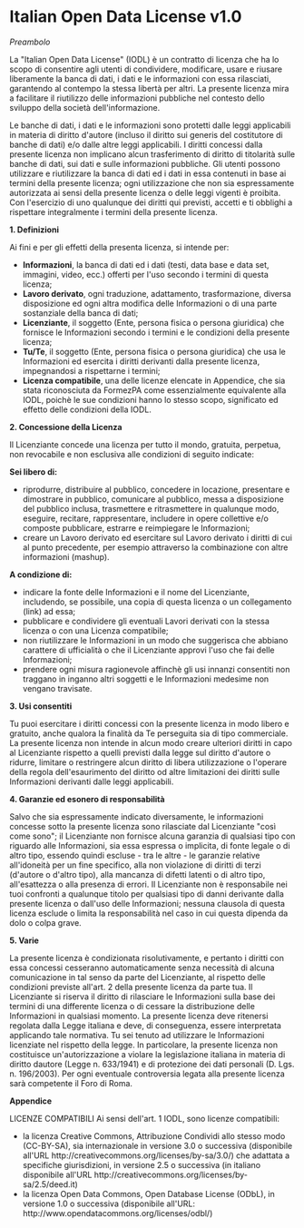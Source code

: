Italian Open Data License v1.0
====

*Preambolo*

La "Italian Open Data License" (IODL) è un contratto di licenza che ha lo scopo di consentire agli utenti di condividere, modificare, usare e riusare liberamente la banca di dati, i dati e le informazioni con essa rilasciati, garantendo al contempo la stessa libertà per altri. La presente licenza mira a facilitare il riutilizzo delle informazioni pubbliche nel contesto dello sviluppo della società dell'informazione.

Le banche di dati, i dati e le informazioni sono protetti dalle leggi applicabili in materia di diritto d'autore (incluso il diritto sui generis del costitutore di banche di dati) e/o dalle altre leggi applicabili. I diritti concessi dalla presente licenza non implicano alcun trasferimento di diritto di titolarità sulle banche di dati, sui dati e sulle informazioni pubbliche.
Gli utenti possono utilizzare e riutilizzare la banca di dati ed i dati in essa contenuti in base ai termini della presente licenza; ogni utilizzazione che non sia espressamente autorizzata ai sensi della presente licenza o delle leggi vigenti è proibita.
Con l'esercizio di uno qualunque dei diritti qui previsti, accetti e ti obblighi a rispettare integralmente i termini della presente licenza.

**1\. Definizioni**

Ai fini e per gli effetti della presenta licenza, si intende per:
<ul>
<li><b>Informazioni</b>, la banca di dati ed i dati (testi, data base e data set, immagini, video, ecc.) offerti per l'uso secondo i termini di questa licenza;</li>
<li><b>Lavoro derivato</b>, ogni traduzione, adattamento, trasformazione, diversa disposizione ed ogni altra modifica delle Informazioni o di una parte sostanziale della banca di dati;</li>
<li><b>Licenziante</b>, il soggetto (Ente, persona fisica o persona giuridica) che fornisce le Informazioni secondo i termini e le condizioni della presente licenza;</li>
<li><b>Tu/Te</b>, il soggetto (Ente, persona fisica o persona giuridica) che usa le Informazioni ed esercita i diritti derivanti dalla presente licenza, impegnandosi a rispettarne i termini;</li>
<li><b>Licenza compatibile</b>, una delle licenze elencate in Appendice, che sia stata riconosciuta da FormezPA come essenzialmente equivalente alla IODL, poichè le sue condizioni hanno lo stesso scopo, significato ed effetto delle condizioni della IODL.</li>
</ul>

**2\. Concessione della Licenza**

Il Licenziante concede una licenza per tutto il mondo, gratuita, perpetua, non revocabile e non esclusiva alle condizioni di seguito indicate:

**Sei libero di:**
<ul>
<li>riprodurre, distribuire al pubblico, concedere in locazione, presentare e dimostrare in pubblico, comunicare al pubblico, messa a disposizione del pubblico inclusa, trasmettere e ritrasmettere in qualunque modo, eseguire, recitare, rappresentare, includere in opere collettive e/o composte pubblicare, estrarre e reimpiegare le Informazioni;</li>
<li>creare un Lavoro derivato ed esercitare sul Lavoro derivato i diritti di cui al punto precedente, per esempio attraverso la combinazione con altre informazioni (mashup).</li>
</ul>

**A condizione di:**

<ul>
<li>indicare la fonte delle Informazioni e il nome del Licenziante, includendo, se possibile, una copia di questa licenza o un collegamento (link) ad essa;</li>
<li>pubblicare e condividere gli eventuali Lavori derivati con la stessa licenza o con una Licenza compatibile;</li>
<li>non riutilizzare le Informazioni in un modo che suggerisca che abbiano carattere di ufficialità o che il Licenziante approvi l'uso che fai delle Informazioni;</li>
<li>prendere ogni misura ragionevole affinchè gli usi innanzi consentiti non traggano in inganno altri soggetti e le Informazioni medesime non vengano travisate.</li>
</ul>

**3\. Usi consentiti**

Tu puoi esercitare i diritti concessi con la presente licenza in modo libero e gratuito, anche qualora la finalità da Te perseguita sia di tipo commerciale.
La presente licenza non intende in alcun modo creare ulteriori diritti in capo al Licenziante rispetto a quelli previsti dalla legge sul diritto d'autore o ridurre, limitare o restringere alcun diritto di libera utilizzazione o l'operare della regola dell'esaurimento del diritto od altre limitazioni dei diritti sulle Informazioni derivanti dalle leggi applicabili.

**4\. Garanzie ed esonero di responsabilità**

Salvo che sia espressamente indicato diversamente, le informazioni concesse sotto la presente licenza sono rilasciate dal Licenziante "così come sono"; il Licenziante non fornisce alcuna garanzia di qualsiasi tipo con riguardo alle Informazioni, sia essa espressa o implicita, di fonte legale o di altro tipo, essendo quindi escluse - tra le altre - le garanzie relative all'idoneità per un fine specifico, alla non violazione di diritti di terzi (d'autore o d'altro tipo), alla mancanza di difetti latenti o di altro tipo, all'esattezza o alla presenza di errori.
Il Licenziante non è responsabile nei tuoi confronti a qualunque titolo per qualsiasi tipo di danni derivante dalla presente licenza o dall'uso delle Informazioni; nessuna clausola di questa licenza esclude o limita la responsabilità nel caso in cui questa dipenda da dolo o colpa grave.

**5\. Varie**

La presente licenza è condizionata risolutivamente, e pertanto i diritti con essa concessi cesseranno automaticamente senza necessità di alcuna comunicazione in tal senso da parte del Licenziante, al rispetto delle condizioni previste all'art. 2 della presente licenza da parte tua.
Il Licenziante si riserva il diritto di rilasciare le Informazioni sulla base dei termini di una differente licenza o di cessare la distribuzione delle Informazioni in qualsiasi momento.
La presente licenza deve ritenersi regolata dalla Legge italiana e deve, di conseguenza, essere interpretata applicando tale normativa.
Tu sei tenuto ad utilizzare le Informazioni licenziate nel rispetto della legge. In particolare, la presente licenza non costituisce un'autorizzazione a violare la legislazione italiana in materia di diritto dautore (Legge n. 633/1941) e di protezione dei dati personali (D. Lgs. n. 196/2003).
Per ogni eventuale controversia legata alla presente licenza sarà competente il Foro di Roma.

**Appendice**

LICENZE COMPATIBILI
Ai sensi dell'art. 1 IODL, sono licenze compatibili:

<ul>
<li>la licenza Creative Commons, Attribuzione Condividi allo stesso modo (CC-BY-SA), sia internazionale in versione 3.0 o successiva (disponibile all'URL http://creativecommons.org/licenses/by-sa/3.0/) che adattata a specifiche giurisdizioni, in versione 2.5 o successiva (in italiano disponibile all'URL http://creativecommons.org/licenses/by-sa/2.5/deed.it)</li>
<li>la licenza Open Data Commons, Open Database License (ODbL), in versione 1.0 o successiva (disponibile all'URL: http://www.opendatacommons.org/licenses/odbl/)</li>
</ul>

